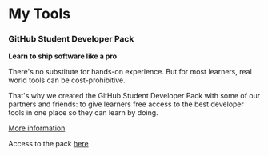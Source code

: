# My Tools

### GitHub Student Developer Pack

**Learn to ship software like a pro**

There's no substitute for hands-on experience. But for most learners, real world tools can be cost-prohibitive.

That's why we created the GitHub Student Developer Pack with some of our partners and friends: to give learners free access to the best developer tools in one place so they can learn by doing.

[More information](https://education.github.com/pack)

Access to the pack [here](https://education.github.com/student/verify?school_id=7806&student_id=ALX-530938&signature=59ca56bc2170a18a0f614cf3fe85a0ccc583a754adf7dc6d0253f761a38cd0b5)
